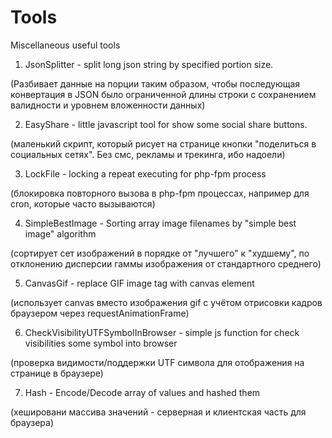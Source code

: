 # Tools
Miscellaneous useful tools

1. JsonSplitter - split long json string by specified portion size. 

  (Разбивает данные на порции таким образом, чтобы последующая конвертация в JSON было ограниченной длины строки с сохранением валидности и уровнем вложенности данных)

2. EasyShare - little javascript tool for show some social share buttons.

  (маленький скрипт, который рисует на странице кнопки "поделиться в социальных сетях". Без смс, рекламы и трекинга, ибо надоели)

3. LockFile - locking а repeat executing for php-fpm process

  (блокировка повторного вызова в php-fpm процессах, например для cron, которые часто вызываются)
  
4. SimpleBestImage - Sorting array image filenames by "simple best image" algorithm

  (сортирует сет изображений в порядке от "лучшего" к "худшему", по отклонению дисперсии гаммы изображения от стандартного среднего)

5. CanvasGif - replace GIF image tag with canvas element

  (использует canvas вместо изображения gif с учётом отрисовки кадров браузером через requestAnimationFrame)

6. CheckVisibilityUTFSymbolInBrowser - simple js function for check visibilities some symbol into browser

  (проверка видимости/поддержки UTF символа для отображения на странице в браузере)

7. Hash - Encode/Decode array of values and hashed them

  (хешировани массива значений - серверная и клиентская часть для браузера)
